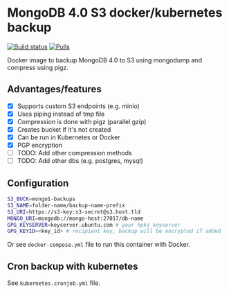 # MongoDB 4.0 S3 docker/kubernetes backup

[![Build status](https://github.com/BackupTools/mongo-backup-s3/workflows/Docker%20Image%20CI/badge.svg)]() [![Pulls](https://img.shields.io/docker/pulls/backuptools/mongo-backup?style=flat&labelColor=1B3D4B&color=06A64F&logoColor=white&logo=docker&label=pulls)]()

Docker image to backup MongoDB 4.0 to S3 using mongodump and compress using pigz.

## Advantages/features
- [x] Supports custom S3 endpoints (e.g. minio)
- [x] Uses piping instead of tmp file
- [x] Compression is done with pigz (parallel gzip)
- [x] Creates bucket if it's not created
- [x] Can be run in Kubernetes or Docker
- [x] PGP encryption
- [ ] TODO: Add other compression methods
- [ ] TODO: Add other dbs (e.g. postgres, mysql)

## Configuration
```bash
S3_BUCK=mongo1-backups
S3_NAME=folder-name/backup-name-prefix
S3_URI=https://s3-key:s3-secret@s3.host.tld
MONGO_URI=mongodb://mongo-host:27017/db-name
GPG_KEYSERVER=keyserver.ubuntu.com # your hpks keyserver
GPG_KEYID=<key_id> # recipient key, backup will be encrypted if added
```

Or see `docker-compose.yml` file to run this container with Docker.

## Cron backup with kubernetes

See `kubernetes.cronjob.yml` file.
